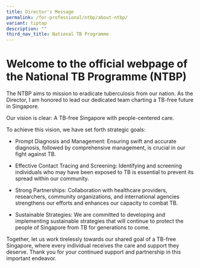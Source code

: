 ```yaml
---
title: Director's Message
permalink: /for-professional/ntbp/about-ntbp/
variant: tiptap
description: ""
third_nav_title: National TB Programme
---
```

<h1>Welcome to the official webpage of the National TB Programme (NTBP)</h1>
<p>The NTBP aims to mission to eradicate tuberculosis from our nation. As
the Director, I am honored to lead our dedicated team charting a TB-free
future in Singapore.</p>
<p>Our vision is clear: A TB-free Singapore with people-centered care.</p>
<p>To achieve this vision, we have set forth strategic goals:</p>
<ul data-tight="true" class="tight">
<li>
<p>Prompt Diagnosis and Management: Ensuring swift and accurate diagnosis,
followed by comprehensive management, is crucial in our fight against TB.</p>
</li>
<li>
<p>Effective Contact Tracing and Screening: Identifying and screening individuals
who may have been exposed to TB is essential to prevent its spread within
our community.</p>
</li>
<li>
<p>Strong Partnerships: Collaboration with healthcare providers, researchers,
community organizations, and international agencies strengthens our efforts
and enhances our capacity to combat TB.</p>
</li>
<li>
<p>Sustainable Strategies: We are committed to developing and implementing
sustainable strategies that will continue to protect the people of Singapore
from TB for generations to come.</p>
</li>
</ul>
<p>Together, let us work tirelessly towards our shared goal of a TB-free
Singapore, where every individual receives the care and support they deserve.
Thank you for your continued support and partnership in this important
endeavor.</p>